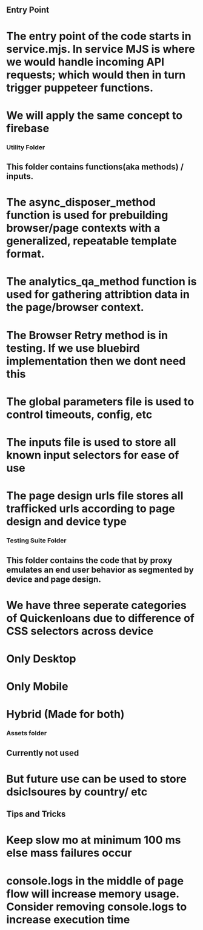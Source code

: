 ## Entry Point
# The entry point of the code starts in service.mjs. In service MJS is where we would handle incoming API requests; which would then in turn trigger puppeteer functions.
# We will apply the same concept to firebase


### Utility Folder
## This folder contains functions(aka methods) / inputs.
# The async_disposer_method function is used for prebuilding browser/page contexts with a generalized, repeatable template format.
# The analytics_qa_method function is used for gathering attribtion data in the page/browser context.
# The Browser Retry method is in testing. If we use bluebird implementation then we dont need this
# The global parameters file is used to control timeouts, config, etc
# The inputs file is used to store all known input selectors for ease of use
# The page design urls file stores all trafficked urls according to page design and device type

### Testing Suite Folder
## This folder contains the code that by proxy emulates an end user behavior as segmented by device and page design. 
# We have three seperate categories of Quickenloans due to difference of CSS selectors across device
# Only Desktop
# Only Mobile
# Hybrid (Made for both)


### Assets folder
## Currently not used
# But future use can be used to store dsiclsoures by country/ etc


## Tips and Tricks
# Keep slow mo at minimum 100 ms else mass failures occur

# console.logs in the middle of page flow will increase memory usage. Consider removing console.logs to increase execution time